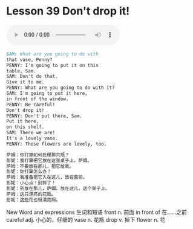 # Lesson 39 Don't drop it!

​<audio id="audio" controls="" loop="loop">
    <source id="mp3" src="https://online1.tingclass.net/lesson/shi0529/0000/16/39.mp3"> 
</audio>


```markdown
SAM: What are you going to do with
that vase, Penny?
PENNY: I'm going to put it on this
table, Sam.
SAM: Don't do that.
Give it to me.
PENNY: What are you going to do with it?
SAM: I'm going to put it here,
in front of the window.
PENNY: Be careful!
Don't drop it!
PENNY: Don't put there, Sam.
Put it here,
on this shelf.
SAM: There we are!
It's a lovely vase.
PENNY: Those flowers are lovely, too.

萨姆：你打算如何处理那共瓶？
彭妮：我打算把它放在这张桌子上，萨姆。
萨姆：不要放在那儿，把它给我。
彭妮：你打算怎么办？
萨姆：我准备把它入在这儿，放在窗前。
彭妮：小心点！别摔了！
彭妮：别放在那儿，萨姆。放在这儿，这个架子上。
萨姆：这只漂亮的花瓶。
彭妮：这些花也很漂亮啊。
```


New Word and expressions 生词和短语
front
n. 前面
in front of
在……之前
careful
adj. 小心的，仔细的
vase
n. 花瓶
drop
v. 掉下
flower
n. 花